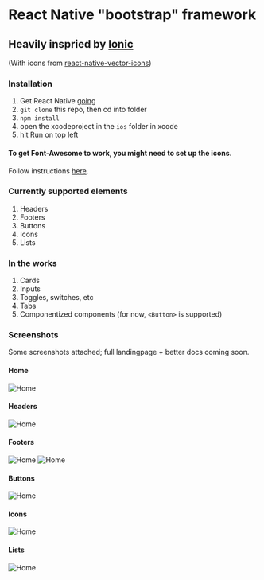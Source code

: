 # React Native "bootstrap" framework

## Heavily inspried by [Ionic](http://ionicframework.com/)
(With icons from [react-native-vector-icons](https://github.com/oblador/react-native-vector-icons))

### Installation

1. Get React Native [going](https://facebook.github.io/react-native/docs/getting-started.html)
2. `git clone` this repo, then cd into folder
3. `npm install`
4. open the xcodeproject in the `ios` folder in xcode
5. hit Run on top left

#### To get Font-Awesome to work, you might need to set up the icons.

Follow instructions [here](https://github.com/oblador/react-native-vector-icons#option-manually).

### Currently supported elements

1. Headers
2. Footers
3. Buttons
4. Icons
5. Lists

### In the works

1. Cards
2. Inputs
3. Toggles, switches, etc
4. Tabs
5. Componentized components (for now, `<Button>` is supported)

### Screenshots

Some screenshots attached; full landingpage + better docs coming soon.

#### Home
![Home](/screenshots/k-home.png?raw=true)

#### Headers
![Home](/screenshots/k-header.png?raw=true)

#### Footers
![Home](/screenshots/k-footer1.png?raw=true)
![Home](/screenshots/k-footer2.png?raw=true)

#### Buttons
![Home](/screenshots/k-buttons.png?raw=true)

#### Icons
![Home](/screenshots/k-icons.png?raw=true)

#### Lists
![Home](/screenshots/k-list.png?raw=true)
